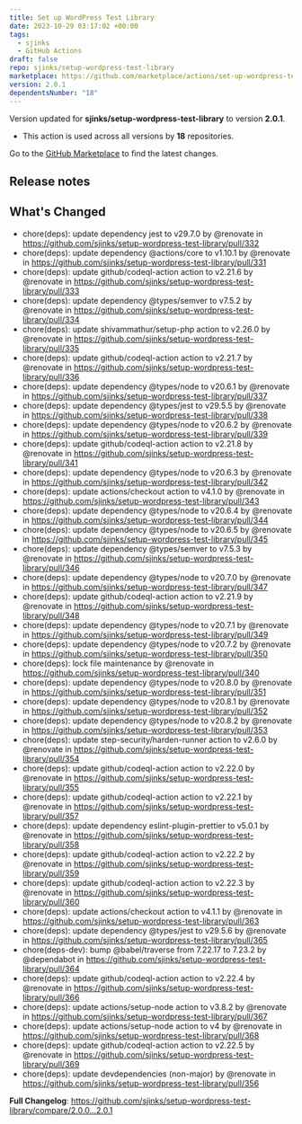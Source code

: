 ```yaml
---
title: Set up WordPress Test Library
date: 2023-10-29 03:17:02 +00:00
tags:
  - sjinks
  - GitHub Actions
draft: false
repo: sjinks/setup-wordpress-test-library
marketplace: https://github.com/marketplace/actions/set-up-wordpress-test-library
version: 2.0.1
dependentsNumber: "18"
---
```



Version updated for **sjinks/setup-wordpress-test-library** to version **2.0.1**.
- This action is used across all versions by **18** repositories.

Go to the [GitHub Marketplace](https://github.com/marketplace/actions/set-up-wordpress-test-library) to find the latest changes.

## Release notes

## What's Changed
* chore(deps): update dependency jest to v29.7.0 by @renovate in https://github.com/sjinks/setup-wordpress-test-library/pull/332
* chore(deps): update dependency @actions/core to v1.10.1 by @renovate in https://github.com/sjinks/setup-wordpress-test-library/pull/331
* chore(deps): update github/codeql-action action to v2.21.6 by @renovate in https://github.com/sjinks/setup-wordpress-test-library/pull/333
* chore(deps): update dependency @types/semver to v7.5.2 by @renovate in https://github.com/sjinks/setup-wordpress-test-library/pull/334
* chore(deps): update shivammathur/setup-php action to v2.26.0 by @renovate in https://github.com/sjinks/setup-wordpress-test-library/pull/335
* chore(deps): update github/codeql-action action to v2.21.7 by @renovate in https://github.com/sjinks/setup-wordpress-test-library/pull/336
* chore(deps): update dependency @types/node to v20.6.1 by @renovate in https://github.com/sjinks/setup-wordpress-test-library/pull/337
* chore(deps): update dependency @types/jest to v29.5.5 by @renovate in https://github.com/sjinks/setup-wordpress-test-library/pull/338
* chore(deps): update dependency @types/node to v20.6.2 by @renovate in https://github.com/sjinks/setup-wordpress-test-library/pull/339
* chore(deps): update github/codeql-action action to v2.21.8 by @renovate in https://github.com/sjinks/setup-wordpress-test-library/pull/341
* chore(deps): update dependency @types/node to v20.6.3 by @renovate in https://github.com/sjinks/setup-wordpress-test-library/pull/342
* chore(deps): update actions/checkout action to v4.1.0 by @renovate in https://github.com/sjinks/setup-wordpress-test-library/pull/343
* chore(deps): update dependency @types/node to v20.6.4 by @renovate in https://github.com/sjinks/setup-wordpress-test-library/pull/344
* chore(deps): update dependency @types/node to v20.6.5 by @renovate in https://github.com/sjinks/setup-wordpress-test-library/pull/345
* chore(deps): update dependency @types/semver to v7.5.3 by @renovate in https://github.com/sjinks/setup-wordpress-test-library/pull/346
* chore(deps): update dependency @types/node to v20.7.0 by @renovate in https://github.com/sjinks/setup-wordpress-test-library/pull/347
* chore(deps): update github/codeql-action action to v2.21.9 by @renovate in https://github.com/sjinks/setup-wordpress-test-library/pull/348
* chore(deps): update dependency @types/node to v20.7.1 by @renovate in https://github.com/sjinks/setup-wordpress-test-library/pull/349
* chore(deps): update dependency @types/node to v20.7.2 by @renovate in https://github.com/sjinks/setup-wordpress-test-library/pull/350
* chore(deps): lock file maintenance by @renovate in https://github.com/sjinks/setup-wordpress-test-library/pull/340
* chore(deps): update dependency @types/node to v20.8.0 by @renovate in https://github.com/sjinks/setup-wordpress-test-library/pull/351
* chore(deps): update dependency @types/node to v20.8.1 by @renovate in https://github.com/sjinks/setup-wordpress-test-library/pull/352
* chore(deps): update dependency @types/node to v20.8.2 by @renovate in https://github.com/sjinks/setup-wordpress-test-library/pull/353
* chore(deps): update step-security/harden-runner action to v2.6.0 by @renovate in https://github.com/sjinks/setup-wordpress-test-library/pull/354
* chore(deps): update github/codeql-action action to v2.22.0 by @renovate in https://github.com/sjinks/setup-wordpress-test-library/pull/355
* chore(deps): update github/codeql-action action to v2.22.1 by @renovate in https://github.com/sjinks/setup-wordpress-test-library/pull/357
* chore(deps): update dependency eslint-plugin-prettier to v5.0.1 by @renovate in https://github.com/sjinks/setup-wordpress-test-library/pull/358
* chore(deps): update github/codeql-action action to v2.22.2 by @renovate in https://github.com/sjinks/setup-wordpress-test-library/pull/359
* chore(deps): update github/codeql-action action to v2.22.3 by @renovate in https://github.com/sjinks/setup-wordpress-test-library/pull/360
* chore(deps): update actions/checkout action to v4.1.1 by @renovate in https://github.com/sjinks/setup-wordpress-test-library/pull/363
* chore(deps): update dependency @types/jest to v29.5.6 by @renovate in https://github.com/sjinks/setup-wordpress-test-library/pull/365
* chore(deps-dev): bump @babel/traverse from 7.22.17 to 7.23.2 by @dependabot in https://github.com/sjinks/setup-wordpress-test-library/pull/364
* chore(deps): update github/codeql-action action to v2.22.4 by @renovate in https://github.com/sjinks/setup-wordpress-test-library/pull/366
* chore(deps): update actions/setup-node action to v3.8.2 by @renovate in https://github.com/sjinks/setup-wordpress-test-library/pull/367
* chore(deps): update actions/setup-node action to v4 by @renovate in https://github.com/sjinks/setup-wordpress-test-library/pull/368
* chore(deps): update github/codeql-action action to v2.22.5 by @renovate in https://github.com/sjinks/setup-wordpress-test-library/pull/369
* chore(deps): update devdependencies (non-major) by @renovate in https://github.com/sjinks/setup-wordpress-test-library/pull/356


**Full Changelog**: https://github.com/sjinks/setup-wordpress-test-library/compare/2.0.0...2.0.1
